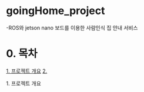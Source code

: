 # goingHome_project

-ROS와 jetson nano 보드를 이용한 사람인식 집 안내 서비스

# 0. 목차
<a href="#list1">1. 프로젝트 개요</a>
[2. ](#2.개요2)<br/>




<a id="list1">1. 프로젝트 개요</a>



